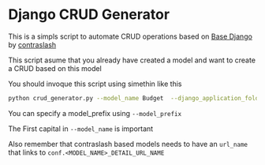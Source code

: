 # Django CRUD Generator

This is a simpls script to automate CRUD operations based on [Base Django](https://git.contraslash.com/ma0/base-django) 
by [contraslash](https://contraslash.com)
 
This script asume that you already have created a model and want to create a CRUD
based on this model
 
You should invoque this script using simethin like this

```bash
python crud_generator.py --model_name Budget  --django_application_folder ../django_app_folder/applications/budget/
```

You can specify a model_prefix using `--model_prefix`

The First capital in `--model_name` is important

Also remember that contraslash based models needs to have an `url_name` that links to `conf.<MODEL_NAME>_DETAIL_URL_NAME`